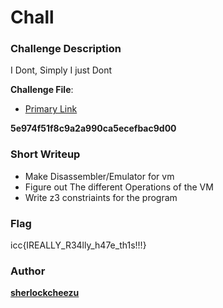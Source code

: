 # Chall

### Challenge Description

I Dont, Simply I just Dont

**Challenge File**:

- [Primary Link]()

**5e974f51f8c9a2a990ca5ecefbac9d00**

### Short Writeup

- Make Disassembler/Emulator for vm
- Figure out The different Operations of the VM
- Write z3 constriaints for the program

### Flag

icc{IREALLY_R34lly_h47e_th1s!!!}

### Author

[**sherlockcheezu**](https://x.com/Chee_Tzu)
